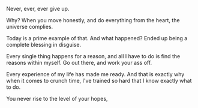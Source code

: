 Never, ever, ever give up.

Why? When you move honestly, and do everything from the heart, the universe complies.

Today is a prime example of that. And what happened? Ended up being a complete blessing in disguise.

Every single thing happens for a reason, and all I have to do is find the reasons within myself. Go out there, and work your ass off.

Every experience of my life has made me ready. And that is exactly why when it comes to crunch time, I've trained so hard that I know exactly what to do.

You never rise to the level of your hopes,
